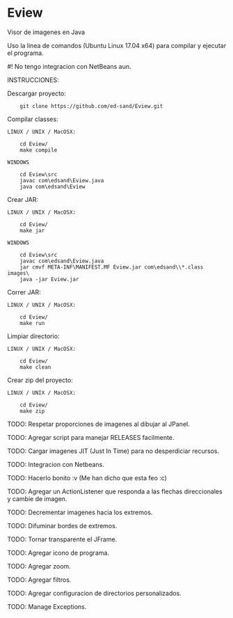 # Eview
Visor de imagenes en Java

Uso la linea de comandos (Ubuntu Linux 17.04 x64) para compilar y ejecutar el 
programa.

#! No tengo integracion con NetBeans aun.

INSTRUCCIONES:

Descargar proyecto:

		git clone https://github.com/ed-sand/Eview.git

Compilar classes:

	LINUX / UNIX / MacOSX:

		cd Eview/
		make compile

	WINDOWS
    
		cd Eview\src
		javac com\edsand\Eview.java
		java com\edsand\Eview
    

Crear JAR:

	LINUX / UNIX / MacOSX:

		cd Eview/
		make jar
      
	WINDOWS
    
		cd Eview\src
		javac com\edsand\Eview.java
		jar cmvf META-INF\MANIFEST.MF Eview.jar com\edsand\\*.class images\
		java -jar Eview.jar
      
Correr JAR:

	LINUX / UNIX / MacOSX:
		
		cd Eview/
		make run
      
Limpiar directorio:

	LINUX / UNIX / MacOSX:
		
		cd Eview/
		make clean

Crear zip del proyecto:

	LINUX / UNIX / MacOSX:
		
		cd Eview/
		make zip

TODO: Respetar proporciones de imagenes al dibujar al JPanel.

TODO: Agregar script para manejar RELEASES facilmente.

TODO: Cargar imagenes JIT (Just In Time) para no desperdiciar recursos.

TODO: Integracion con Netbeans.

TODO: Hacerlo bonito :v (Me han dicho que esta feo :c)

TODO: Agregar un ActionListener que responda a las flechas direccionales y 
cambie de imagen.

TODO: Decrementar imagenes hacia los extremos.

TODO: Difuminar bordes de extremos.

TODO: Tornar transparente el JFrame.

TODO: Agregar icono de programa.

TODO: Agregar zoom.

TODO: Agregar filtros.

TODO: Agregar configuracion de directorios personalizados.

TODO: Manage Exceptions.
